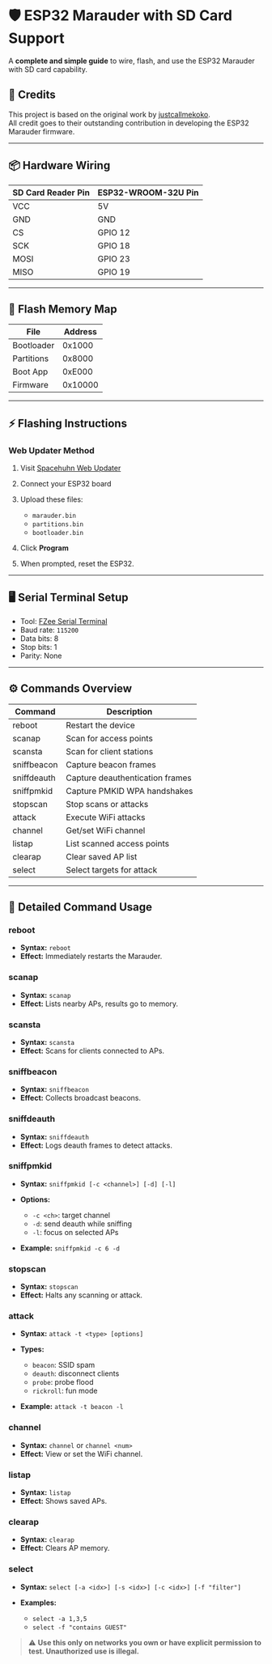 # 🛡️ ESP32 Marauder with SD Card Support

A **complete and simple guide** to wire, flash, and use the ESP32 Marauder with SD card capability.
## 🙏 Credits

This project is based on the original work by [justcallmekoko](https://github.com/justcallmekoko/ESP32Marauder).  
All credit goes to their outstanding contribution in developing the ESP32 Marauder firmware.

---

## 📦 Hardware Wiring

| SD Card Reader Pin | ESP32-WROOM-32U Pin |
| ------------------ | ------------------- |
| VCC                | 5V                  |
| GND                | GND                 |
| CS                 | GPIO 12             |
| SCK                | GPIO 18             |
| MOSI               | GPIO 23             |
| MISO               | GPIO 19             |

---

## 📝 Flash Memory Map

| File       | Address |
| ---------- | ------- |
| Bootloader | 0x1000  |
| Partitions | 0x8000  |
| Boot App   | 0xE000  |
| Firmware   | 0x10000 |

---

## ⚡ Flashing Instructions

### Web Updater Method

1. Visit [Spacehuhn Web Updater](https://esptool.spacehuhn.com/)
2. Connect your ESP32 board
3. Upload these files:

   * `marauder.bin`
   * `partitions.bin`
   * `bootloader.bin`
4. Click **Program**
5. When prompted, reset the ESP32.

---

## 🖥️ Serial Terminal Setup

* Tool: [FZee Serial Terminal](https://fzeeflasher.github.io/serial_terminal.html)
* Baud rate: `115200`
* Data bits: 8
* Stop bits: 1
* Parity: None

---

## ⚙️ Commands Overview

| Command     | Description                     |
| ----------- | ------------------------------- |
| reboot      | Restart the device              |
| scanap      | Scan for access points          |
| scansta     | Scan for client stations        |
| sniffbeacon | Capture beacon frames           |
| sniffdeauth | Capture deauthentication frames |
| sniffpmkid  | Capture PMKID WPA handshakes    |
| stopscan    | Stop scans or attacks           |
| attack      | Execute WiFi attacks            |
| channel     | Get/set WiFi channel            |
| listap      | List scanned access points      |
| clearap     | Clear saved AP list             |
| select      | Select targets for attack       |

---

## 📌 Detailed Command Usage

### reboot

* **Syntax:** `reboot`
* **Effect:** Immediately restarts the Marauder.

### scanap

* **Syntax:** `scanap`
* **Effect:** Lists nearby APs, results go to memory.

### scansta

* **Syntax:** `scansta`
* **Effect:** Scans for clients connected to APs.

### sniffbeacon

* **Syntax:** `sniffbeacon`
* **Effect:** Collects broadcast beacons.

### sniffdeauth

* **Syntax:** `sniffdeauth`
* **Effect:** Logs deauth frames to detect attacks.

### sniffpmkid

* **Syntax:** `sniffpmkid [-c <channel>] [-d] [-l]`
* **Options:**

  * `-c <ch>`: target channel
  * `-d`: send deauth while sniffing
  * `-l`: focus on selected APs
* **Example:** `sniffpmkid -c 6 -d`

### stopscan

* **Syntax:** `stopscan`
* **Effect:** Halts any scanning or attack.

### attack

* **Syntax:** `attack -t <type> [options]`
* **Types:**

  * `beacon`: SSID spam
  * `deauth`: disconnect clients
  * `probe`: probe flood
  * `rickroll`: fun mode
* **Example:** `attack -t beacon -l`

### channel

* **Syntax:** `channel` or `channel <num>`
* **Effect:** View or set the WiFi channel.

### listap

* **Syntax:** `listap`
* **Effect:** Shows saved APs.

### clearap

* **Syntax:** `clearap`
* **Effect:** Clears AP memory.

### select

* **Syntax:** `select [-a <idx>] [-s <idx>] [-c <idx>] [-f "filter"]`
* **Examples:**

  * `select -a 1,3,5`
  * `select -f "contains GUEST"`




> ⚠️ **Use this only on networks you own or have explicit permission to test. Unauthorized use is illegal.**
